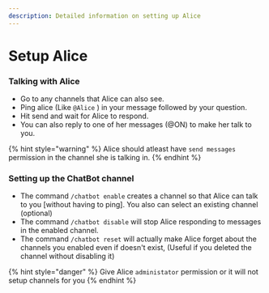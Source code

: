 ```yaml
---
description: Detailed information on setting up Alice
---
```


# Setup Alice

### Talking with Alice&#x20;

* Go to any channels that Alice can also see.
* Ping alice (Like `@Alice` ) in your message followed by your question.
* Hit send and wait for Alice to respond.
* You can also reply to one of her messages (@ON) to make her talk to you.

{% hint style="warning" %}
Alice should atleast have `send messages` permission in the channel she is talking in.
{% endhint %}

### Setting up the ChatBot channel

* The command `/chatbot enable` creates a channel so that Alice can talk to you \[without having to ping]. You also can select an existing channel (optional) &#x20;
* The command `/chatbot disable` will stop Alice responding to messages in the enabled channel.
* The command  `/chatbot reset` will actually make Alice forget about the channels you enabled even if doesn't exist, (Useful if you deleted the channel without disabling it) &#x20;

{% hint style="danger" %}
Give Alice `administator` permission or it will not setup channels for you
{% endhint %}
